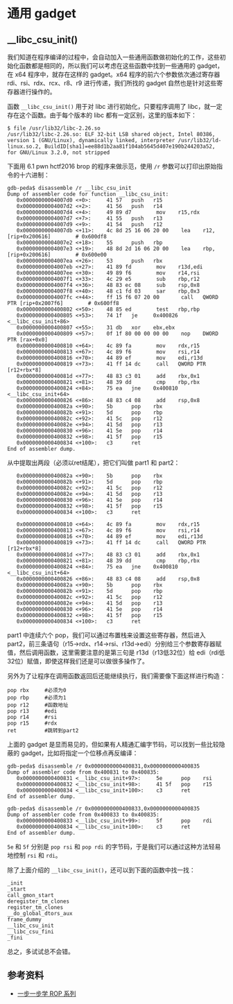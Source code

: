 # 通用 gadget


## __libc_csu_init()
我们知道在程序编译的过程中，会自动加入一些通用函数做初始化的工作，这些初始化函数都是相同的，所以我们可以考虑在这些函数中找到一些通用的 gadget，在 x64 程序中，就存在这样的 gadget。x64 程序的前六个参数依次通过寄存器 rdi、rsi、rdx、rcx、r8、r9 进行传递，我们所找的 gadget 自然也是针对这些寄存器进行操作的。

函数 `__libc_csu_init()` 用于对 libc 进行初始化，只要程序调用了 libc，就一定存在这个函数。由于每个版本的 libc 都有一定区别，这里的版本如下：
```
$ file /usr/lib32/libc-2.26.so 
/usr/lib32/libc-2.26.so: ELF 32-bit LSB shared object, Intel 80386, version 1 (GNU/Linux), dynamically linked, interpreter /usr/lib32/ld-linux.so.2, BuildID[sha1]=ee88d1b2aa81f104ab5645d407e190b244203a52, for GNU/Linux 3.2.0, not stripped
```
下面用 6.1 pwn hctf2016 brop 的程序来做示范，使用 `/r` 参数可以打印出原始指令的十六进制：
```
gdb-peda$ disassemble /r __libc_csu_init
Dump of assembler code for function __libc_csu_init:
   0x00000000004007d0 <+0>:     41 57   push   r15
   0x00000000004007d2 <+2>:     41 56   push   r14
   0x00000000004007d4 <+4>:     49 89 d7        mov    r15,rdx
   0x00000000004007d7 <+7>:     41 55   push   r13
   0x00000000004007d9 <+9>:     41 54   push   r12
   0x00000000004007db <+11>:    4c 8d 25 16 06 20 00    lea    r12,[rip+0x200616]        # 0x600df8
   0x00000000004007e2 <+18>:    55      push   rbp
   0x00000000004007e3 <+19>:    48 8d 2d 16 06 20 00    lea    rbp,[rip+0x200616]        # 0x600e00
   0x00000000004007ea <+26>:    53      push   rbx
   0x00000000004007eb <+27>:    41 89 fd        mov    r13d,edi
   0x00000000004007ee <+30>:    49 89 f6        mov    r14,rsi
   0x00000000004007f1 <+33>:    4c 29 e5        sub    rbp,r12
   0x00000000004007f4 <+36>:    48 83 ec 08     sub    rsp,0x8
   0x00000000004007f8 <+40>:    48 c1 fd 03     sar    rbp,0x3
   0x00000000004007fc <+44>:    ff 15 f6 07 20 00       call   QWORD PTR [rip+0x2007f6]        # 0x600ff8
   0x0000000000400802 <+50>:    48 85 ed        test   rbp,rbp
   0x0000000000400805 <+53>:    74 1f   je     0x400826 <__libc_csu_init+86>
   0x0000000000400807 <+55>:    31 db   xor    ebx,ebx
   0x0000000000400809 <+57>:    0f 1f 80 00 00 00 00    nop    DWORD PTR [rax+0x0]
   0x0000000000400810 <+64>:    4c 89 fa        mov    rdx,r15
   0x0000000000400813 <+67>:    4c 89 f6        mov    rsi,r14
   0x0000000000400816 <+70>:    44 89 ef        mov    edi,r13d
   0x0000000000400819 <+73>:    41 ff 14 dc     call   QWORD PTR [r12+rbx*8]
   0x000000000040081d <+77>:    48 83 c3 01     add    rbx,0x1
   0x0000000000400821 <+81>:    48 39 dd        cmp    rbp,rbx
   0x0000000000400824 <+84>:    75 ea   jne    0x400810 <__libc_csu_init+64>
   0x0000000000400826 <+86>:    48 83 c4 08     add    rsp,0x8
   0x000000000040082a <+90>:    5b      pop    rbx
   0x000000000040082b <+91>:    5d      pop    rbp
   0x000000000040082c <+92>:    41 5c   pop    r12
   0x000000000040082e <+94>:    41 5d   pop    r13
   0x0000000000400830 <+96>:    41 5e   pop    r14
   0x0000000000400832 <+98>:    41 5f   pop    r15
   0x0000000000400834 <+100>:   c3      ret    
End of assembler dump.
```
从中提取出两段（必须以ret结尾），把它们叫做 part1 和 part2：
```
   0x000000000040082a <+90>:    5b      pop    rbx
   0x000000000040082b <+91>:    5d      pop    rbp
   0x000000000040082c <+92>:    41 5c   pop    r12
   0x000000000040082e <+94>:    41 5d   pop    r13
   0x0000000000400830 <+96>:    41 5e   pop    r14
   0x0000000000400832 <+98>:    41 5f   pop    r15
   0x0000000000400834 <+100>:   c3      ret
```
```
   0x0000000000400810 <+64>:    4c 89 fa        mov    rdx,r15
   0x0000000000400813 <+67>:    4c 89 f6        mov    rsi,r14
   0x0000000000400816 <+70>:    44 89 ef        mov    edi,r13d
   0x0000000000400819 <+73>:    41 ff 14 dc     call   QWORD PTR [r12+rbx*8]
   0x000000000040081d <+77>:    48 83 c3 01     add    rbx,0x1
   0x0000000000400821 <+81>:    48 39 dd        cmp    rbp,rbx
   0x0000000000400824 <+84>:    75 ea   jne    0x400810 <__libc_csu_init+64>
   0x0000000000400826 <+86>:    48 83 c4 08     add    rsp,0x8
   0x000000000040082a <+90>:    5b      pop    rbx
   0x000000000040082b <+91>:    5d      pop    rbp
   0x000000000040082c <+92>:    41 5c   pop    r12
   0x000000000040082e <+94>:    41 5d   pop    r13
   0x0000000000400830 <+96>:    41 5e   pop    r14
   0x0000000000400832 <+98>:    41 5f   pop    r15
   0x0000000000400834 <+100>:   c3      ret
```
part1 中连续六个 pop，我们可以通过布置栈来设置这些寄存器，然后进入 part2，前三条语句（r15->rdx、r14->rsi、r13d->edi）分别给三个参数寄存器赋值，然后调用函数，这里需要注意的是第三句是 r13d（r13低32位）给 edi（rdi低32位）赋值，即使这样我们还是可以做很多操作了。

另外为了让程序在调用函数返回后还能继续执行，我们需要像下面这样进行构造：
```
pop rbx     #必须为0
pop rbp     #必须为1
pop r12     #函数地址
pop r13     #edi
pop r14     #rsi
pop r15     #rdx
ret         #跳转到part2
```

上面的 gadget 是显而易见的，但如果有人精通汇编字节码，可以找到一些比较隐蔽的 gadget，比如将指定一个位移点再反编译：
```
gdb-peda$ disassemble /r 0x0000000000400831,0x0000000000400835
Dump of assembler code from 0x400831 to 0x400835:
   0x0000000000400831 <__libc_csu_init+97>:     5e      pop    rsi
   0x0000000000400832 <__libc_csu_init+98>:     41 5f   pop    r15
   0x0000000000400834 <__libc_csu_init+100>:    c3      ret    
End of assembler dump.
```
```
gdb-peda$ disassemble /r 0x0000000000400833,0x0000000000400835
Dump of assembler code from 0x400833 to 0x400835:
   0x0000000000400833 <__libc_csu_init+99>:     5f      pop    rdi
   0x0000000000400834 <__libc_csu_init+100>:    c3      ret    
End of assembler dump.
```
`5e` 和 `5f` 分别是 `pop rsi` 和 `pop rdi` 的字节码，于是我们可以通过这种方法轻易地控制 `rsi` 和 `rdi`。

除了上面介绍的 `__libc_csu_init()`，还可以到下面的函数中找一找：
```
_init
_start
call_gmon_start
deregister_tm_clones
register_tm_clones
__do_global_dtors_aux
frame_dummy
__libc_csu_init
__libc_csu_fini
_fini
```
总之，多试试总不会错。


## 参考资料
- [一步一步学 ROP 系列](https://github.com/zhengmin1989/ROP_STEP_BY_STEP)
